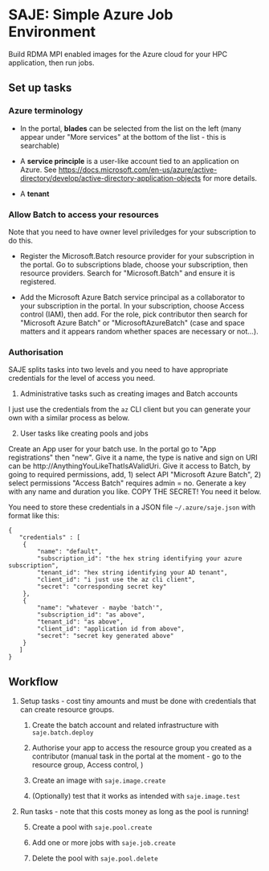 # SAJE: Simple Azure Job Environment
Build RDMA MPI enabled images for the Azure cloud for your HPC
application, then run jobs.

## Set up tasks

### Azure terminology
* In the portal, **blades** can be selected from the list on the left
  (many appear under "More services" at the bottom of the list - this
  is searchable)
  
* A **service principle** is a user-like account tied to an
  application on Azure. See
  https://docs.microsoft.com/en-us/azure/active-directory/develop/active-directory-application-objects
  for more details.

* A **tenant** 


### Allow Batch to access your resources
Note that you need to have owner level priviledges for your
subscription to do this.

* Register the Microsoft.Batch resource provider for your subscription
  in the portal. Go to subscriptions blade, choose your subscription,
  then resource providers. Search for "Microsoft.Batch" and ensure it
  is registered.
  
* Add the Microsoft Azure Batch service principal as a collaborator to
  your subscription in the portal. In your subscription, choose Access
  control (IAM), then add. For the role, pick contributor then search
  for "Microsoft Azure Batch" or "MicrosoftAzureBatch" (case and space
  matters and it appears random whether spaces are necessary or
  not...).
  

### Authorisation

SAJE splits tasks into two levels and you need to have appropriate
credentials for the level of access you need.

1. Administrative tasks such as creating images and Batch accounts

I just use the credentials from the `az` CLI client but you can
generate your own with a similar process as below.

2. User tasks like creating pools and jobs

Create an App user for your batch use. In the portal go to "App
registrations" then "new". Give it a name, the type is native and sign
on URI can be http://AnythingYouLikeThatIsAValidUri. Give it access to
Batch, by going to required permissions, add, 1) select API "Microsoft
Azure Batch", 2) select permissions "Access Batch" requires admin =
no. Generate a key with any name and duration you like. COPY THE
SECRET! You need it below.
  
You need to store these credentials in a JSON file
`~/.azure/saje.json` with format like this:
```
{
   "credentials" : [
	{
	    "name": "default",
	    "subscription_id": "the hex string identifying your azure subscription",
	    "tenant_id": "hex string identifying your AD tenant",
	    "client_id": "i just use the az cli client",
	    "secret": "corresponding secret key"
	},
	{
	    "name": "whatever - maybe 'batch'",
	    "subscription_id": "as above",
	    "tenant_id": "as above",
	    "client_id": "application id from above",
	    "secret": "secret key generated above"		
	}
   ]
}
```

## Workflow

1. Setup tasks - cost tiny amounts and must be done with credentials
   that can create resource groups.
    1. Create the batch account and related infrastructure with
	`saje.batch.deploy`
   
    2. Authorise your app to access the resource group you created as
	a contributor (manual task in the portal at the moment - go to the
	resource group, Access control, )
   
    3. Create an image with `saje.image.create`
    
    4. (Optionally) test that it works as intended with
    `saje.image.test`
    
2. Run tasks - note that this costs money as long as the pool is
   running!

    5. Create a pool with `saje.pool.create`
	
	6. Add one or more jobs with `saje.job.create`
	
	7. Delete the pool with `saje.pool.delete`




